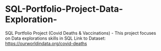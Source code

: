 # SQL-Portfolio-Project-Data-Exploration-
SQL Portfolio Project (Covid Deaths &amp; Vaccinations) - This project focuses on Data explorations skills in SQL  Link to Dataset: https://ourworldindata.org/covid-deaths

